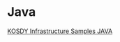 # Java
[KOSDY Infrastructure Samples JAVA](https://github.com/kombit/kosdy_infrastructureSamples-java)